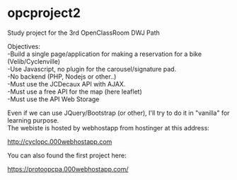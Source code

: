 # opcproject2

Study project for the 3rd OpenClassRoom DWJ Path

Objectives:<br>
-Build a single page/application for making a reservation for a bike (Velib/Cyclenville)<br>
-Use Javascript, no plugin for the carousel/signature pad.<br>
-No backend (PHP, Nodejs or other..)<br>
-Must use the JCDecaux API with AJAX.<br>
-Must use a free API for the map (here leaflet)<br>
-Must use the API Web Storage<br>

Even if we can use JQuery/Bootstrap (or other), I'll try to do it in "vanilla" for learning purpose.<br>
The webiste is hosted by webhostapp from hostinger at this address:<br>

http://cyclopc.000webhostapp.com

You can also found the first project here:

https://protoopcpa.000webhostapp.com/